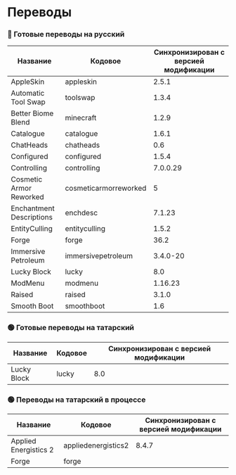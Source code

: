 # Переводы

### 🔴 Готовые переводы на русский

| Название | Кодовое | Синхронизирован с версией модификации |
| - | - | - |
| AppleSkin | appleskin | 2.5.1 | - |
| Automatic Tool Swap | toolswap | 1.3.4 |
| Better Biome Blend | minecraft | 1.2.9 |
| Catalogue | catalogue | 1.6.1 |
| ChatHeads | chatheads | 0.6 |
| Configured | configured | 1.5.4 | - |
| Controlling | controlling | 7.0.0.29 | - |
| Cosmetic Armor Reworked | cosmeticarmorreworked | 5 |
| Enchantment Descriptions | enchdesc | 7.1.23 | - |
| EntityCulling | entityculling | 1.5.2 |
| Forge | forge | 36.2 |
| Immersive Petroleum | immersivepetroleum | 3.4.0-20 | - |
| Lucky Block | lucky | 8.0 | - |
| ModMenu | modmenu | 1.16.23 |
| Raised | raised | 3.1.0 | - |
| Smooth Boot | smoothboot | 1.6 |

### 🟢 Готовые переводы на татарский

| Название | Кодовое | Синхронизирован с версией модификации |
| - | - | - |
| Lucky Block | lucky | 8.0 |

### 🟢 Переводы на татарский в процессе

| Название | Кодовое | Синхронизирован с версией модификации |
| - | - | - |
| Applied Energistics 2 | appliedenergistics2 | 8.4.7 |
| Forge | forge |  |